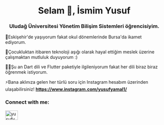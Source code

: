 
<h1 align="center">Selam 👋, İsmim Yusuf</h1>
<h3 align="center">Uludağ Üniversitesi Yönetim Bilişim Sistemleri öğrencisiyim.</h3>

🌆Eskişehir'de yaşıyorum fakat okul dönemlerinde Bursa'da ikamet ediyorum.

🚸Çocukluktan itibaren teknoloji aşığı olarak hayal ettiğim meslek üzerine çalışmaktan mutluluk duyuyorum :)

👨‍💻Şu an Dart dili ve Flutter paketiyle ilgileniyorum fakat her dili biraz biraz öğrenmek istiyorum.

⚡Bana aklınıza gelen her türlü soru için Instagram hesabım üzerinden ulaşabilirsiniz!
**https://www.instagram.com/yusufyamal1/**
<h3 align="left">Connect with me:</h3>
<p align="left">
<a href="https://instagram.com/yusufyamal1" target="blank"><img align="center" src="https://raw.githubusercontent.com/rahuldkjain/github-profile-readme-generator/master/src/images/icons/Social/instagram.svg" alt="yusufyamal1" height="30" width="40" /></a>
</p>




<!--
**yusuferdemyamali/yusuferdemyamali** is a ✨ _special_ ✨ repository because its `README.md` (this file) appears on your GitHub profile.

Here are some ideas to get you started:

- 🔭 I’m currently working on ...
- 🌱 I’m currently learning ...
- 👯 I’m looking to collaborate on ...
- 🤔 I’m looking for help with ...
- 💬 Ask me about ...
- 📫 How to reach me: ...
- 😄 Pronouns: ...
- ⚡ Fun fact: ...
-->
